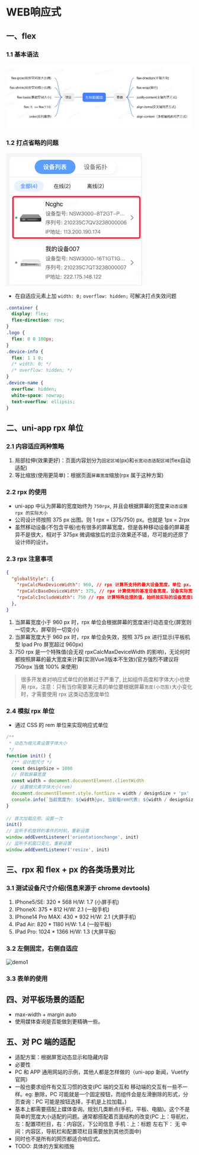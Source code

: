 # WEB响应式

## 一、flex

### 1.1 基本语法

![flex属性概述](./img/WEB响应式布局/flex属性概述.jpg)

### 1.2 打点省略的问题

![flex属性flex打点失效场景概述](./img/WEB响应式布局/flex打点失效场景.jpg)

* 在自适应元素上加 `width: 0;` `overflow: hidden;` 可解决打点失效问题

```css
.container {
  display: flex;
  flex-direction: row;
}
.logo {
  flex: 0 0 100px;
}
.device-info {
  flex: 1 1 0;
  /* width: 0; */  
  /* overflow: hidden; */
}
.device-name {
  overflow: hidden;
  white-space: nowrap;
  text-overflow: ellipsis;
}
```

## 二、uni-app rpx 单位

### 2.1 内容适应两种策略

1. 局部拉伸(效果更好)：页面内容划分为`固定区域`(px)和`长宽动态适配区域`(flex自动适配)
2. 等比缩放(使用更简单)：根据页面`屏幕宽度`缩放(rpx 属于这种方案)

### 2.2 rpx 的使用

* uni-app 中认为屏幕的宽度始终为 `750rpx`, 并且会根据屏幕的宽度来`动态设置 rpx 的实际大小`
* 公司设计师按照 375 px 出图。则 1 rpx = (375/750) px。也就是 1px = 2rpx
* 虽然移动设备(不包含平板)也有很多的屏幕宽度，但是各种移动设备的屏幕差异不是很大，相对于 375px 微调缩放后的显示效果还不错，尽可能的还原了设计师的设计。

### 2.3 rpx 注意事项

```json
{
  "globalStyle": {
    "rpxCalcMaxDeviceWidth": 960, // rpx 计算所支持的最大设备宽度，单位 px，默认值为 960
    "rpxCalcBaseDeviceWidth": 375, // rpx 计算使用的基准设备宽度，设备实际宽度超出 rpx 计算所支持的最大设备宽度时将按基准宽度计算，单位 px，默认值为 375
    "rpxCalcIncludeWidth": 750 // rpx 计算特殊处理的值，始终按实际的设备宽度计算，单位 rpx，默认值为 750
  },
}
```

1. 当屏幕宽度小于 960 px 时，rpx 单位会根据屏幕的宽度进行动态变化(屏宽则一切变大，屏窄则一切变小)
2. 当屏幕宽度大于 960 px 时，rpx 单位会失效，按照 375 px 进行显示(平板机型 Ipad Pro 屏宽超过 960px)
3. 750 rpx 是一个特殊值(会无视 rpxCalcMaxDeviceWidth 的影响)，无论何时都按照屏幕的最大宽度来计算(实测Vue3版本不生效)(官方强烈不建议将 750rpx 当做 100% 来使用)

> 很多开发者对响应式单位的依赖过于严重了, 比如组件高度和字体大小也使用 rpx，注意：只有当你需要某元素的单位要根据屏幕`宽度(小范围)`大小变化时，才需要使用 rpx 这类动态宽度单位

### 2.4 模拟 rpx 单位

* 通过 CSS 的 rem 单位来实现响应式单位

```ts
/**
 * 动态为根元素设置字体大小
 */
function init() {
  /** 设计图尺寸 */
  const designSize = 1080
  // 获取屏幕宽度
  const width = document.documentElement.clientWidth
  // 设置根元素字体大小(rem)
  document.documentElement.style.fontSize = width / designSize + 'px'
  console.info(`当前宽度为: ${width}px, 当前每rem代表: ${width / designSize}px`)
}

// 首次加载应用，设置一次
init()
// 监听手机旋转的事件的时机，重新设置
window.addEventListener('orientationchange', init)
// 监听手机窗口变化，重新设置
window.addEventListener('resize', init)
```

## 三、rpx 和 flex + px 的各类场景对比

### 3.1 测试设备尺寸介绍(信息来源于 chrome devtools)

1. IPhone5/SE: 320 * 568  H/W: 1.7 (小屏手机)
2. IPhoneX:    375 * 812  H/W: 2.1 (一般手机)
3. IPhone14 Pro MAX:  430 * 932  H/W: 2.1 (大屏手机)
4. IPad Air:   820 * 1180  H/W: 1.4  (一般平板)
5. IPad Pro:   1024 * 1366  H/W: 1.3 (大屏平板)

### 3.2 左侧固定，右侧自适应

![demo1]('./img/WEB响应式布局/demo1.png')

### 3.3 表单的使用

## 四、对平板场景的适配

* max-width + margin auto
* 使用媒体查询是否能做到更精确一些。

## 五、对 PC 端的适配

* 适配方案：根据屏宽动态显示和隐藏内容
* 必要性
* PC 和 APP 通用网站的示例，其他人都是怎样做的（uni-app 新闻，Vuetify 官网）
* 一般也要求组件有交互习惯的改变(PC 端的交互和 移动端的交互有一些不一样。eg: 删除，PC 可能就是一个固定按钮，而组件会是左滑删除的形式，分页查询：PC 可能是按钮选择，手机是上拉加载。)
* 基本上都需要搭配上媒体查询。规划几类断点(手机，平板、电脑)。这个不是简单的宽度大小适配的问题。通常都搭配着页面结构的改变(PC 上：导航栏，左：配置项栏目，右：内容区，下公司信息  手机：上：标题  左右下： 无  中间：内容区，导航栏和配置项栏目需要放到其他页面中)
* 同时也不是所有的网页都适合响应式。
* TODO: 具体的方案和措施